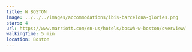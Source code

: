 ```yaml
---
title: W BOSTON
image: ../../../images/accommodations/ibis-barcelona-glories.png
stars: 4
url: https://www.marriott.com/en-us/hotels/boswh-w-boston/overview/
walkingTime: 5 min
location: Boston
---
```

